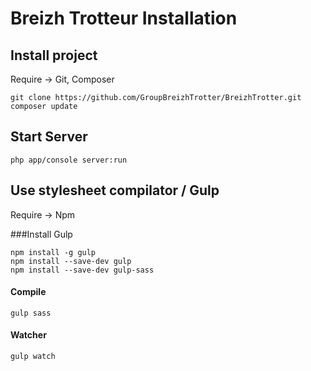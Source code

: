 Breizh Trotteur Installation
============================


## Install project


Require -> Git, Composer

	git clone https://github.com/GroupBreizhTrotter/BreizhTrotter.git
	composer update

## Start Server

	php app/console server:run





## Use stylesheet compilator / Gulp


Require -> Npm

###Install Gulp

	npm install -g gulp
	npm install --save-dev gulp
	npm install --save-dev gulp-sass

#### Compile
	gulp sass

#### Watcher
	gulp watch


